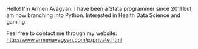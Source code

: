 Hello! I'm Armen Avagyan. I have been a Stata programmer since 2011 but am now branching into Python. Interested in Health Data Science and gaming.

Feel free to contact me through my website: 
http://www.armenavagyan.com/p/private.html 

<!---
Armen-Avagyan/Armen-Avagyan is a ✨ special ✨ repository because its `README.md` (this file) appears on your GitHub profile.
You can click the Preview link to take a look at your changes.
--->

